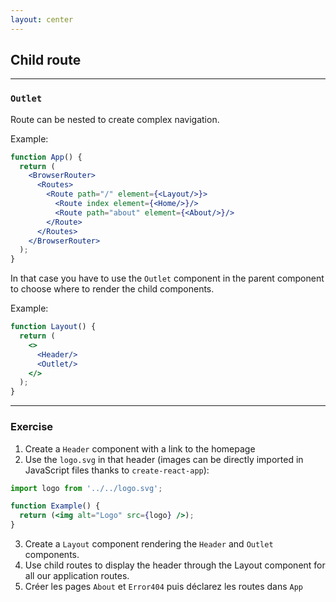 ```yaml
---
layout: center
---
```


## Child route

<Toc maxDepth="2" mode="onlySiblings"/>

---

### `Outlet`

Route can be nested to create complex navigation.

Example:
```jsx
function App() {
  return (
    <BrowserRouter>
      <Routes>
        <Route path="/" element={<Layout/>}>
          <Route index element={<Home/>}/>
          <Route path="about" element={<About/>}/>
        </Route>
      </Routes>
    </BrowserRouter>
  );
}
```

In that case you have to use the `Outlet` component in the parent component to choose where to render the child components.

Example:
```jsx
function Layout() {
  return (
    <>
      <Header/>
      <Outlet/>
    </>
  );
}
```

---

### Exercise

1. Create a `Header` component with a link to the homepage
2. Use the `logo.svg` in that header (images can be directly imported in JavaScript files thanks to `create-react-app`):

```jsx
import logo from '../../logo.svg';

function Example() {
  return (<img alt="Logo" src={logo} />);
}
```

3. Create a `Layout` component rendering the `Header` and `Outlet` components.
4. Use child routes to display the header through the Layout component for all our application routes.
5. Créer les pages `About` et `Error404` puis déclarez les routes dans `App`

